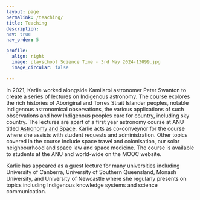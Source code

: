 ```yaml
---
layout: page
permalink: /teaching/
title: Teaching
description: 
nav: true
nav_order: 5

profile:
  align: right
  image: playschool Science Time - 3rd May 2024-13099.jpg
  image_circular: false

---
```

In 2021, Karlie worked alongside Kamilaroi astronomer Peter Swanton to create a series of lectures on Indigenous astronomy. The course explores the rich histories of Aboriginal and Torres Strait Islander peoples, notable Indigenous astronomical observations, the various applications of such observations and how Indigenous peoples care for country, including sky country. The lectures are apart of a first year astronomy course at ANU titled <a href="https://programsandcourses.anu.edu.au/course/astr1003"> Astronomy and Space</a>. Karlie acts as co-conveynor for the course where she assists with student requests and administration. Other topics covered in the course include space travel and colonisation, our solar neighbourhood and space law and space medicine. The course is available to students at the ANU and world-wide on the MOOC website.

Karlie has appeared as a guest lecture for many universities including University of Canberra, University of Southern Queensland, Monash University, and University of Newcastle where she regularly presents on topics including Indigenous knowledge systems and science communication. 

